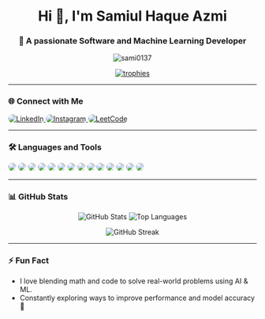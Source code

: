 <h1 align="center">Hi 👋, I'm Samiul Haque Azmi</h1>
<h3 align="center">🚀 A passionate Software and Machine Learning Developer</h3>

<p align="center">
  <img src="https://komarev.com/ghpvc/?username=sami0137&label=Profile%20views&color=brightgreen&style=flat-square" alt="sami0137" />
</p>

<p align="center">
  <a href="https://github.com/sami0137">
    <img src="https://github-profile-trophy.vercel.app/?username=sami0137&theme=radical&margin-w=15&margin-h=15&row=1&column=6" alt="trophies" />
  </a>
</p>

---

### 🌐 Connect with Me
<p align="left">
  <a href="https://linkedin.com/in/samiul-haque-530869311" target="_blank">
    <img src="https://img.shields.io/badge/LinkedIn-blue?style=for-the-badge&logo=linkedin" alt="LinkedIn" style="border-radius: 10px;" />
  </a>
  <a href="https://instagram.com/sami.azmi952" target="_blank">
    <img src="https://img.shields.io/badge/Instagram-E4405F?style=for-the-badge&logo=instagram&logoColor=white" alt="Instagram" style="border-radius: 10px;" />
  </a>
  <a href="https://leetcode.com/samiul_haque" target="_blank">
    <img src="https://img.shields.io/badge/LeetCode-FFA116?style=for-the-badge&logo=leetcode&logoColor=black" alt="LeetCode" style="border-radius: 10px;" />
  </a>
</p>

---

### 🛠️ Languages and Tools

<p align="left">
  <img src="https://img.shields.io/badge/C++-00599C?style=for-the-badge&logo=c%2B%2B&logoColor=white" style="border-radius: 10px;" />
  <img src="https://img.shields.io/badge/CSS3-1572B6?style=for-the-badge&logo=css3&logoColor=white" style="border-radius: 10px;" />
  <img src="https://img.shields.io/badge/HTML5-E34F26?style=for-the-badge&logo=html5&logoColor=white" style="border-radius: 10px;" />
  <img src="https://img.shields.io/badge/Java-ED8B00?style=for-the-badge&logo=openjdk&logoColor=white" style="border-radius: 10px;" />
  <img src="https://img.shields.io/badge/JavaScript-F7DF1E?style=for-the-badge&logo=javascript&logoColor=black" style="border-radius: 10px;" />
  <img src="https://img.shields.io/badge/Matlab-0076A8?style=for-the-badge&logo=mathworks&logoColor=white" style="border-radius: 10px;" />
  <img src="https://img.shields.io/badge/MySQL-4479A1?style=for-the-badge&logo=mysql&logoColor=white" style="border-radius: 10px;" />
  <img src="https://img.shields.io/badge/OpenCV-5C3EE8?style=for-the-badge&logo=opencv&logoColor=white" style="border-radius: 10px;" />
  <img src="https://img.shields.io/badge/Oracle-F80000?style=for-the-badge&logo=oracle&logoColor=white" style="border-radius: 10px;" />
  <img src="https://img.shields.io/badge/Pandas-150458?style=for-the-badge&logo=pandas&logoColor=white" style="border-radius: 10px;" />
  <img src="https://img.shields.io/badge/Python-3776AB?style=for-the-badge&logo=python&logoColor=white" style="border-radius: 10px;" />
  <img src="https://img.shields.io/badge/PyTorch-EE4C2C?style=for-the-badge&logo=pytorch&logoColor=white" style="border-radius: 10px;" />
  <img src="https://img.shields.io/badge/Scikit--Learn-F7931E?style=for-the-badge&logo=scikit-learn&logoColor=white" style="border-radius: 10px;" />
  <img src="https://img.shields.io/badge/TensorFlow-FF6F00?style=for-the-badge&logo=tensorflow&logoColor=white" style="border-radius: 10px;" />
</p>

---

### 📊 GitHub Stats

<p align="center">
  <img src="https://github-readme-stats.vercel.app/api?username=sami0137&show_icons=true&theme=tokyonight&hide_border=true" alt="GitHub Stats" />
  <img src="https://github-readme-stats.vercel.app/api/top-langs/?username=sami0137&layout=compact&theme=tokyonight&hide_border=true" alt="Top Languages" />
</p>

<p align="center">
  <img src="https://github-readme-streak-stats.herokuapp.com/?user=sami0137&theme=tokyonight&hide_border=true" alt="GitHub Streak" />
</p>

---

### ⚡ Fun Fact

- I love blending math and code to solve real-world problems using AI & ML.  
- Constantly exploring ways to improve performance and model accuracy 🚀
